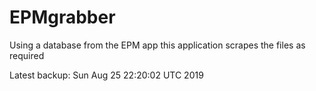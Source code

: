 # EPMgrabber
Using a database from the EPM app this application scrapes the files as required


Latest backup: Sun Aug 25 22:20:02 UTC 2019
